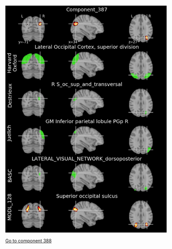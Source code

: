 


![387](preliminary/387.jpg "Component 387")

[Go to component 388](https://parietal-inria.github.io/MODL_atlas/1024/388 "Component 388")
